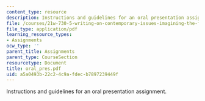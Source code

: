 ```yaml
---
content_type: resource
description: Instructions and guidelines for an oral presentation assignment.
file: /courses/21w-730-5-writing-on-contemporary-issues-imagining-the-future-fall-2007/a5a0493b22c24c9afdecb7897239449f_oral_pres.pdf
file_type: application/pdf
learning_resource_types:
- Assignments
ocw_type: ''
parent_title: Assignments
parent_type: CourseSection
resourcetype: Document
title: oral_pres.pdf
uid: a5a0493b-22c2-4c9a-fdec-b7897239449f
---
```

Instructions and guidelines for an oral presentation assignment.

